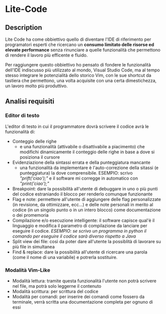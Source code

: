 # Lite-Code

## Description

Lite Code ha come obbiettivo quello di diventare l'IDE di riferimento per programatori esperti che ricercano un **consumo limitato delle risorse ed elevate performance** senza rinunciare a quelle
funzionalità che permettono di rendere il lavoro più efficente e fluido.

Per raggiungere questo obbiettivo ho pensato di fondere le funzionalità dell'IDE indiscusso più utilizzato al mondo, Visual Studio Code, ma al tempo stesso integrare le potenzialità dello storico
Vim, con le sue shortcut da tastiera che permettono, una volta acquisite con una certa dimestichezza, un lavoro molto più produttivo.

## Analisi requisiti 

### Editor di testo

L'editor di testo in cui il programmatore dovrà scrivere il codice avrà le funzionalità di:

- Conteggio delle righe
    - e una funzionalità (attivabile o disattivabile a piacimento) che modifichi dinamicamente il conteggio delle righe in base a dove si posiziona il cursore
- Evidenziazione della sintassi errata e della punteggiatura mancante
    - una funzionalità da implementare è l'auto-correzione della sitassi (e punteggiatura) la dove comprensibile. ESEMPIO: scrivo *"prift('ciao');"* e il software mi corregge in automatico con *"print('ciao');"*
- Breakpoint: dare la possibilità all'utente di debuggare in uno o più punti del codice estraniando il blocco per renderlo comunque funzionante
- Flag e note: permettere all'utente di aggiungere delle flag personalizzate (in revisione, da ottimizzare, ecc...) e delle note personali in merito al codice (in un singolo punto o in un intero blocco) come documentazione o dei promemoria
- Compilazione e/o esecuzione intelligente: il software capisce qual'è il linguaggio e modifica il parametro di compilazione da lanciare per eseguire il codice. *ESEMPIO: se scrivo un programma in python il comando per eseguire il codice sarà diverso rispetto a Java*
- Split view dei file: così da poter dare all'utente la possiblità di lavorare su più file in simultanea
- Find & replace: dare la possibilità all'utente di ricercare una parola (come il nome di una variabile) e potrerla sostituire.

### Modalità Vim-Like

- Modalità lettura: tramite questa funzionalità l'utente non potrà scrivere nel file, ma potrà solo leggerne il contenuto
- Modalità scrittura: per scrittura del codice
- Modalità per comandi: per inserire dei comandi come fossero da terminale, verrà scritta una documentazione completa per ognuno di essi
